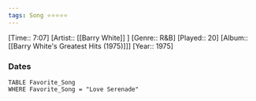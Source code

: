 ```yaml
---
tags: Song ⭐⭐⭐⭐⭐ 
---
```

[Time:: 7:07]
[Artist:: [[Barry White]] ]
[Genre:: R&B]
[Played:: 20]
[Album:: [[Barry White's Greatest Hits (1975)]]]
[Year:: 1975]
### Dates
````dataview
TABLE Favorite_Song
WHERE Favorite_Song = "Love Serenade"
````